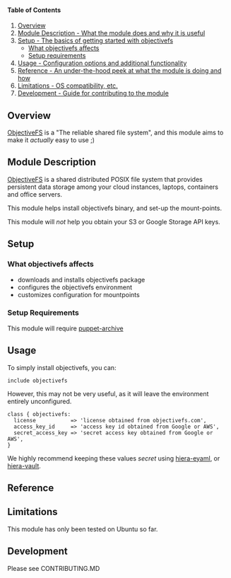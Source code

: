 #### Table of Contents

1. [Overview](#overview)
2. [Module Description - What the module does and why it is useful](#module-description)
3. [Setup - The basics of getting started with objectivefs](#setup)
    * [What objectivefs affects](#what-objectivefs-affects)
    * [Setup requirements](#setup-requirements)
4. [Usage - Configuration options and additional functionality](#usage)
5. [Reference - An under-the-hood peek at what the module is doing and how](#reference)
5. [Limitations - OS compatibility, etc.](#limitations)
6. [Development - Guide for contributing to the module](#development)

## Overview

[ObjectiveFS](https://objectivefs.com/) is a "The reliable shared file system",
and this module aims to make it *actually* easy to use ;)

## Module Description

[ObjectiveFS](https://objectivefs.com/why) is a shared distributed POSIX file
system that provides persistent data storage among your cloud instances,
laptops, containers and office servers.

This module helps install objectivefs binary, and set-up the mount-points.

This module will *not* help you obtain your S3 or Google Storage API keys.

## Setup

### What objectivefs affects

* downloads and installs objectivefs package
* configures the objectivefs environment
* customizes configuration for mountpoints

### Setup Requirements

This module will require [puppet-archive](https://forge.puppetlabs.com/puppet/archive)


## Usage

To simply install objectivefs, you can:

```puppet
include objectivefs
```

However, this may not be very useful, as it will leave the environment entirely unconfigured.

```
class { objectivefs:
  license           => 'license obtained from objectivefs.com',
  access_key_id     => 'access key id obtained from Google or AWS',
  secret_access_key => 'secret access key obtained from Google or AWS',
}
```

We highly recommend keeping these values *secret* using
[hiera-eyaml](https://github.com/TomPoulton/hiera-eyaml), or
[hiera-vault](https://github.com/jsok/hiera-vault).

## Reference


## Limitations

This module has only been tested on Ubuntu so far.

## Development

Please see CONTRIBUTING.MD

